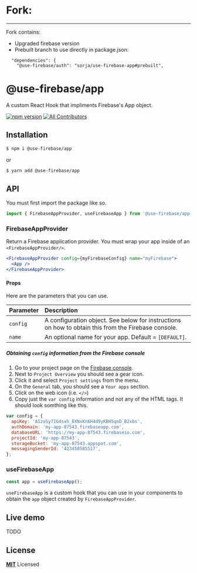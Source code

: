 # Fork:
---------
Fork contains:

- Upgraded firebase version
- Prebuilt branch to use directly in package.json:
```
  "dependencies": {
    "@use-firebase/auth": "sorja/use-firebase-app#prebuilt",
```
    
# @use-firebase/app

A custom React Hook that impliments Firebase's App object.

[![npm version](https://badge.fury.io/js/%40use-firebase%2Fapp.svg)](https://badge.fury.io/js/%40use-firebase%2Fapp)
[![All Contributors](https://img.shields.io/badge/all_contributors-1-orange.svg?style=flat-square)](#contributors)

## Installation

```bash
$ npm i @use-firebase/app
```

or

```bash
$ yarn add @use-firebase/app
```

## API

You must first import the package like so.

```js
import { FirebaseAppProvider, useFirebaseApp } from '@use-firebase/app';
```

### FirebaseAppProvider

Return a Firebase application provider. You must wrap your app inside
of an `<FirebaseAppProvider/>`.

```jsx
<FirebaseAppProvider config={myFirebaseConfig} name="myFirebase">
  <App />
</FirebaseAppProvider>
```

#### Props

Here are the parameters that you can use.

| Parameter | Description                                                                                         |
| :-------- | :-------------------------------------------------------------------------------------------------- |
| `config`  | A configuration object. See below for instructions on how to obtain this from the Firebase console. |
| `name` | An optional name for your app. Default = `[DEFAULT]`.                                 |

##### Obtaining `config` information from the Firebase console

1. Go to your project page on the [Firebase console](https://console.firebase.google.com).
1. Next to `Project Overview` you should see a gear icon.
1. Click it and select `Project settings` from the menu.
1. On the `General` tab, you should see a `Your apps` section.
1. Click on the web icon (i.e. `</>`)
1. Copy just the `var config` information and not any of the HTML tags. It should look somthing like this.

```js
var config = {
  apiKey: 'AIzaSy7IGdsxh_8XNxKn6H4d9yKBH5qnD_B2xbs',
  authDomain: 'my-app-87543.firebaseapp.com',
  databaseURL: 'https://my-app-87543.firebaseio.com',
  projectId: 'my-app-87543',
  storageBucket: 'my-app-87543.appspot.com',
  messagingSenderId: '423450585517',
};
```

### useFirebaseApp

```js
const app = useFirebaseApp();
```

`useFirebaseApp` is a custom hook that you can use in your components to
obtain the `app` object created by `FirebaseAppProvider`.

## Live demo

TODO

## License

**[MIT](LICENSE)** Licensed

